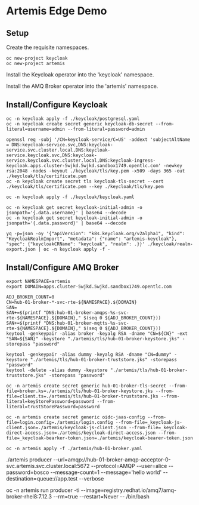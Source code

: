 # Artemis Edge Demo

## Setup

Create the requisite namespaces.

```
oc new-project keycloak
oc new-project artemis
```

Install the Keycloak operator into the 'keycloak' namespace.

Install the AMQ Broker operator into the 'artemis' namespace.

## Install/Configure Keycloak

```
oc -n keycloak apply -f ./keycloak/postgresql.yaml
oc -n keycloak create secret generic keycloak-db-secret --from-literal=username=admin --from-literal=password=admin

openssl req -subj '/CN=keycloak-service/C=US' -addext 'subjectAltName = DNS:keycloak-service.svc,DNS:keycloak-service.svc.cluster.local,DNS:keycloak-service.keycloak.svc,DNS:keycloak-service.keycloak.svc.cluster.local,DNS:keycloak-ingress-keycloak.apps.cluster-5wjkd.5wjkd.sandbox1749.opentlc.com' -newkey rsa:2048 -nodes -keyout ./keycloak/tls/key.pem -x509 -days 365 -out ./keycloak/tls/certificate.pem
oc -n keycloak create secret tls keycloak-tls-secret --cert ./keycloak/tls/certificate.pem --key ./keycloak/tls/key.pem

oc -n keycloak apply -f ./keycloak/keycloak.yaml

oc -n keycloak get secret keycloak-initial-admin -o jsonpath='{.data.username}' | base64 --decode
oc -n keycloak get secret keycloak-initial-admin -o jsonpath='{.data.password}' | base64 --decode

yq -p=json -oy '{"apiVersion": "k8s.keycloak.org/v2alpha1", "kind": "KeycloakRealmImport", "metadata": {"name": "artemis-keycloak"}, "spec": {"keycloakCRName": "keycloak", "realm": .}}' ./keycloak/realm-export.json | oc -n keycloak apply -f -
```

## Install/Configure AMQ Broker

```
export NAMESPACE=artemis
export DOMAIN=apps.cluster-5wjkd.5wjkd.sandbox1749.opentlc.com

ADJ_BROKER_COUNT=0
CN=hub-01-broker-*-svc-rte-${NAMESPACE}.${DOMAIN}
SAN=
SAN+=$(printf "DNS:hub-01-broker-amqps-%s-svc-rte-${NAMESPACE}.${DOMAIN}," $(seq 0 ${ADJ_BROKER_COUNT}))
SAN+=$(printf "DNS:hub-01-broker-mqtts-%s-svc-rte-${NAMESPACE}.${DOMAIN}," $(seq 0 ${ADJ_BROKER_COUNT}))
keytool -genkeypair -alias broker -keyalg RSA -dname "CN=${CN}" -ext "SAN=${SAN}" -keystore "./artemis/tls/hub-01-broker-keystore.jks" -storepass "password"

keytool -genkeypair -alias dummy -keyalg RSA -dname "CN=dummy" -keystore "./artemis/tls/hub-01-broker-truststore.jks" -storepass "password"
keytool -delete -alias dummy -keystore "./artemis/tls/hub-01-broker-truststore.jks" -storepass "password"

oc -n artemis create secret generic hub-01-broker-tls-secret --from-file=broker.ks=./artemis/tls/hub-01-broker-keystore.jks --from-file=client.ts=./artemis/tls/hub-01-broker-truststore.jks --from-literal=keyStorePassword=password --from-literal=trustStorePassword=password

oc -n artemis create secret generic oidc-jaas-config --from-file=login.config=./artemis/login.config --from-file=_keycloak-js-client.json=./artemis/keycloak-js-client.json --from-file=_keycloak-direct-access.json=./artemis/keycloak-direct-access.json --from-file=_keycloak-bearker-token.json=./artemis/keycloak-bearer-token.json

oc -n artemis apply -f ./artemis/hub-01-broker.yaml
```

./artemis producer --url=amqp://hub-01-broker-amqp-acceptor-0-svc.artemis.svc.cluster.local:5672 --protocol=AMQP --user=alice --password=bosco --message-count=1 --message='hello world' --destination=queue://app.test --verbose

oc -n artemis run producer -ti --image=registry.redhat.io/amq7/amq-broker-rhel8:7.12.3 --rm=true --restart=Never -- /bin/bash
